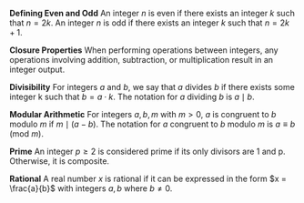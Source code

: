 **Defining Even and Odd**
An integer $n$ is even if there exists an integer $k$ such that $n = 2k$. An integer $n$ is odd if there exists an integer $k$ such that $n = 2k+1$. 

**Closure Properties** 
When performing operations between integers, any operations involving addition, subtraction, or multiplication result in an integer output. 

**Divisibility**
For integers $a$ and $b$, we say that $a$ divides $b$ if there exists some integer k such that $b = a \cdot k$. The notation for $a$ dividing $b$ is $a \mid b$.

**Modular Arithmetic**
For integers $a,b,m$ with $m > 0$, $a$ is congruent to $b$ modulo $m$ if $m \mid (a - b)$. The notation for $a$ congruent to $b$ modulo $m$ is $a \equiv b$ (mod $m$).

**Prime**
An integer $p \geq 2$ is considered prime if its only divisors are 1 and p. Otherwise, it is composite.

**Rational**
A real number $x$ is rational if it can be expressed in the form $x = \frac{a}{b}$ with integers $a,b$ where $b \neq 0$.

